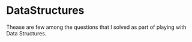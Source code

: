 # DataStructures

Thease are few among the questions that I solved as part of playing with Data Structures.
